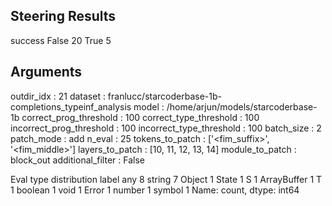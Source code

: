 ## Steering Results
success
False    20
True      5
## Arguments
outdir_idx : 21
dataset : franlucc/starcoderbase-1b-completions_typeinf_analysis
model : /home/arjun/models/starcoderbase-1b
correct_prog_threshold : 100
correct_type_threshold : 100
incorrect_prog_threshold : 100
incorrect_type_threshold : 100
batch_size : 2
patch_mode : add
n_eval : 25
tokens_to_patch : ['<fim_suffix>', '<fim_middle>']
layers_to_patch : [10, 11, 12, 13, 14]
module_to_patch : block_out
additional_filter : False

Eval type distribution
label
any            8
string         7
Object         1
State          1
S              1
ArrayBuffer    1
T              1
boolean        1
void           1
Error          1
number         1
symbol         1
Name: count, dtype: int64